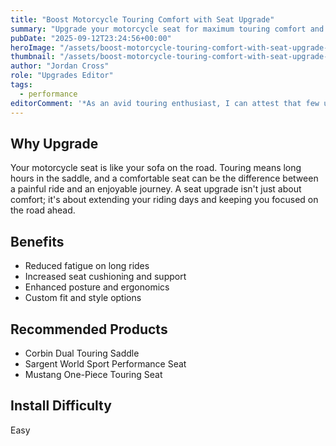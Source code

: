 ```yaml
---
title: "Boost Motorcycle Touring Comfort with Seat Upgrade"
summary: "Upgrade your motorcycle seat for maximum touring comfort and support."
pubDate: "2025-09-12T23:24:56+00:00"
heroImage: "/assets/boost-motorcycle-touring-comfort-with-seat-upgrade-hero.jpg"
thumbnail: "/assets/boost-motorcycle-touring-comfort-with-seat-upgrade-thumb.jpg"
author: "Jordan Cross"
role: "Upgrades Editor"
tags:
  - performance
editorComment: '*As an avid touring enthusiast, I can attest that few upgrades make a more significant difference than a quality seat. Investing in a comfort-focused seat transforms your ride into a journey of pure enjoyment.*'
---
```


<h2>Why Upgrade</h2>
<p>Your motorcycle seat is like your sofa on the road. Touring means long hours in the saddle, and a comfortable seat can be the difference between a painful ride and an enjoyable journey. A seat upgrade isn't just about comfort; it's about extending your riding days and keeping you focused on the road ahead.</p>
<h2>Benefits</h2>
<ul>
  <li>Reduced fatigue on long rides</li>
  <li>Increased seat cushioning and support</li>
  <li>Enhanced posture and ergonomics</li>
  <li>Custom fit and style options</li>
</ul>
<h2>Recommended Products</h2>
<ul>
  <li>Corbin Dual Touring Saddle</li>
  <li>Sargent World Sport Performance Seat</li>
  <li>Mustang One-Piece Touring Seat</li>
</ul>
<h2>Install Difficulty</h2>
<p>Easy</p>